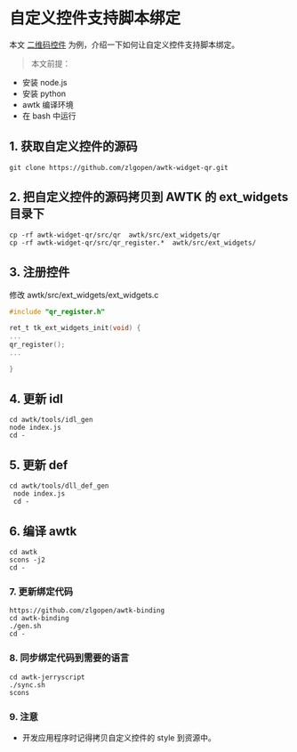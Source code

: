 # 自定义控件支持脚本绑定

本文 [二维码控件](https://github.com/zlgopen/awtk-widget-qr.git) 为例，介绍一下如何让自定义控件支持脚本绑定。

> 本文前提：

* 安装 node.js
* 安装 python
* awtk 编译环境
* 在 bash 中运行

## 1. 获取自定义控件的源码

```
git clone https://github.com/zlgopen/awtk-widget-qr.git
```

## 2. 把自定义控件的源码拷贝到 AWTK 的 ext_widgets 目录下

```
cp -rf awtk-widget-qr/src/qr  awtk/src/ext_widgets/qr
cp -rf awtk-widget-qr/src/qr_register.*  awtk/src/ext_widgets/
```

## 3. 注册控件

修改 awtk/src/ext\_widgets/ext\_widgets.c

```c
#include "qr_register.h"

ret_t tk_ext_widgets_init(void) {
...
qr_register();
...

}
```

## 4. 更新 idl

```
cd awtk/tools/idl_gen 
node index.js
cd - 
```

## 5. 更新 def

```
cd awtk/tools/dll_def_gen
 node index.js
 cd -
```

## 6. 编译 awtk

```
cd awtk
scons -j2
cd -
```

### 7. 更新绑定代码

```
https://github.com/zlgopen/awtk-binding
cd awtk-binding
./gen.sh
cd -
```

### 8. 同步绑定代码到需要的语言

```
cd awtk-jerryscript
./sync.sh
scons
```

### 9. 注意

 * 开发应用程序时记得拷贝自定义控件的 style 到资源中。
